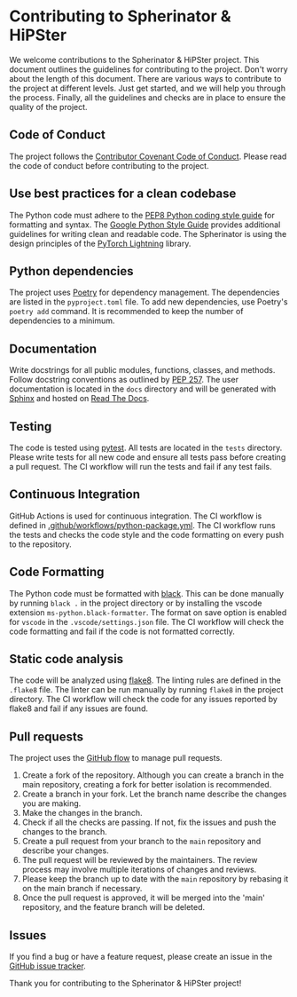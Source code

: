 # Contributing to Spherinator & HiPSter

We welcome contributions to the Spherinator & HiPSter project. This document outlines the guidelines for contributing to the project. Don't worry about the length of this document. There are various ways to contribute to the project at different levels. Just get started, and we will help you through the process. Finally, all the guidelines and checks are in place to ensure the quality of the project.

## Code of Conduct

The project follows the [Contributor Covenant Code of Conduct](https://www.contributor-covenant.org/version/2/1/code_of_conduct/). Please read the code of conduct before contributing to the project.

## Use best practices for a clean codebase

The Python code must adhere to the [PEP8 Python coding style guide](https://peps.python.org/pep-0008/) for formatting and syntax. The [Google Python Style Guide](https://google.github.io/styleguide/pyguide.html) provides additional guidelines for writing clean and readable code. The Spherinator is using the design principles of the [PyTorch Lightning](https://lightning.ai/docs/pytorch/stable/) library.

## Python dependencies

The project uses [Poetry](https://python-poetry.org/) for dependency management. The dependencies are listed in the `pyproject.toml` file. To add new dependencies, use Poetry's `poetry add` command. It is recommended to keep the number of dependencies to a minimum.

## Documentation

Write docstrings for all public modules, functions, classes, and methods. Follow docstring conventions as outlined by [PEP 257](https://peps.python.org/pep-0257/).
The user documentation is located in the `docs` directory and will be generated with [Sphinx](https://www.sphinx-doc.org/en/master/index.html) and hosted on [Read The Docs](https://spherinator.readthedocs.io/en/latest/index.html).

## Testing

The code is tested using [pytest](https://docs.pytest.org). All tests are located in the `tests` directory. Please write tests for all new code and ensure all tests pass before creating a pull request. The CI workflow will run the tests and fail if any test fails.

## Continuous Integration

GitHub Actions is used for continuous integration. The CI workflow is defined in [.github/workflows/python-package.yml](.github/workflows/python-package.yml). The CI workflow runs the tests and checks the code style and the code formatting on every push to the repository.

## Code Formatting

The Python code must be formatted with [black](https://black.readthedocs.io/en/stable/).
This can be done manually by running `black .` in the project directory or by installing the vscode extension `ms-python.black-formatter`. The format on save option is enabled for `vscode` in the `.vscode/settings.json` file.
The CI workflow will check the code formatting and fail if the code is not formatted correctly.

## Static code analysis

The code will be analyzed using [flake8](https://flake8.pycqa.org/en/latest/).
The linting rules are defined in the `.flake8` file. The linter can be run manually by running `flake8` in the project directory.
The CI workflow will check the code for any issues reported by flake8 and fail if any issues are found.

## Pull requests

The project uses the [GitHub flow](https://guides.github.com/introduction/flow/) to manage pull requests.

1. Create a fork of the repository. Although you can create a branch in the main repository, creating a fork for better isolation is recommended.
2. Create a branch in your fork. Let the branch name describe the changes you are making.
3. Make the changes in the branch.
4. Check if all the checks are passing. If not, fix the issues and push the changes to the branch.
5. Create a pull request from your branch to the `main` repository and describe your changes.
6. The pull request will be reviewed by the maintainers. The review process may involve multiple iterations of changes and reviews.
7. Please keep the branch up to date with the `main` repository by rebasing it on the main branch if necessary.
8. Once the pull request is approved, it will be merged into the 'main' repository, and the feature branch will be deleted.

## Issues

If you find a bug or have a feature request, please create an issue in the [GitHub issue tracker](https://github.com/HITS-AIN/Spherinator/issues).

Thank you for contributing to the Spherinator & HiPSter project!
